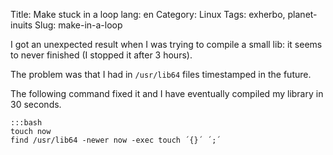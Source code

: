 Title: Make stuck in a loop
lang: en
Category: Linux
Tags: exherbo, planet-inuits
Slug: make-in-a-loop

I got an unexpected result when I was trying to compile a small lib: it seems to never finished (I stopped it after 3 hours).

The problem was that I had in `/usr/lib64` files timestamped in the future.

The following command fixed it and I have eventually compiled my library in 30 seconds.

    :::bash
    touch now
    find /usr/lib64 -newer now -exec touch ´{}´ ´;´


